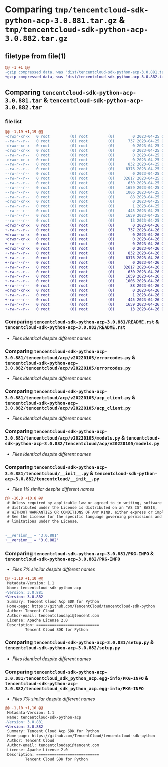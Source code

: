 # Comparing `tmp/tencentcloud-sdk-python-acp-3.0.881.tar.gz` & `tmp/tencentcloud-sdk-python-acp-3.0.882.tar.gz`

## filetype from file(1)

```diff
@@ -1 +1 @@
-gzip compressed data, was "dist/tencentcloud-sdk-python-acp-3.0.881.tar", last modified: Tue Apr 25 00:18:10 2023, max compression
+gzip compressed data, was "dist/tencentcloud-sdk-python-acp-3.0.882.tar", last modified: Wed Apr 26 02:49:06 2023, max compression
```

## Comparing `tencentcloud-sdk-python-acp-3.0.881.tar` & `tencentcloud-sdk-python-acp-3.0.882.tar`

### file list

```diff
@@ -1,19 +1,19 @@
-drwxr-xr-x   0 root         (0) root         (0)        0 2023-04-25 00:18:10.000000 tencentcloud-sdk-python-acp-3.0.881/
--rw-r--r--   0 root         (0) root         (0)      737 2023-04-25 00:18:10.000000 tencentcloud-sdk-python-acp-3.0.881/README.rst
-drwxr-xr-x   0 root         (0) root         (0)        0 2023-04-25 00:18:10.000000 tencentcloud-sdk-python-acp-3.0.881/tencentcloud/
-drwxr-xr-x   0 root         (0) root         (0)        0 2023-04-25 00:18:10.000000 tencentcloud-sdk-python-acp-3.0.881/tencentcloud/acp/
--rw-r--r--   0 root         (0) root         (0)        0 2023-04-25 00:18:10.000000 tencentcloud-sdk-python-acp-3.0.881/tencentcloud/acp/__init__.py
-drwxr-xr-x   0 root         (0) root         (0)        0 2023-04-25 00:18:10.000000 tencentcloud-sdk-python-acp-3.0.881/tencentcloud/acp/v20220105/
--rw-r--r--   0 root         (0) root         (0)      832 2023-04-25 00:18:10.000000 tencentcloud-sdk-python-acp-3.0.881/tencentcloud/acp/v20220105/errorcodes.py
--rw-r--r--   0 root         (0) root         (0)     8376 2023-04-25 00:18:10.000000 tencentcloud-sdk-python-acp-3.0.881/tencentcloud/acp/v20220105/acp_client.py
--rw-r--r--   0 root         (0) root         (0)        0 2023-04-25 00:18:10.000000 tencentcloud-sdk-python-acp-3.0.881/tencentcloud/acp/v20220105/__init__.py
--rw-r--r--   0 root         (0) root         (0)    32617 2023-04-25 00:18:10.000000 tencentcloud-sdk-python-acp-3.0.881/tencentcloud/acp/v20220105/models.py
--rw-r--r--   0 root         (0) root         (0)      630 2023-04-25 00:18:10.000000 tencentcloud-sdk-python-acp-3.0.881/tencentcloud/__init__.py
--rw-r--r--   0 root         (0) root         (0)     1659 2023-04-25 00:18:10.000000 tencentcloud-sdk-python-acp-3.0.881/PKG-INFO
--rw-r--r--   0 root         (0) root         (0)     1006 2023-04-25 00:18:10.000000 tencentcloud-sdk-python-acp-3.0.881/setup.py
--rw-r--r--   0 root         (0) root         (0)       88 2023-04-25 00:18:10.000000 tencentcloud-sdk-python-acp-3.0.881/setup.cfg
-drwxr-xr-x   0 root         (0) root         (0)        0 2023-04-25 00:18:10.000000 tencentcloud-sdk-python-acp-3.0.881/tencentcloud_sdk_python_acp.egg-info/
--rw-r--r--   0 root         (0) root         (0)        1 2023-04-25 00:18:10.000000 tencentcloud-sdk-python-acp-3.0.881/tencentcloud_sdk_python_acp.egg-info/dependency_links.txt
--rw-r--r--   0 root         (0) root         (0)      445 2023-04-25 00:18:10.000000 tencentcloud-sdk-python-acp-3.0.881/tencentcloud_sdk_python_acp.egg-info/SOURCES.txt
--rw-r--r--   0 root         (0) root         (0)     1659 2023-04-25 00:18:10.000000 tencentcloud-sdk-python-acp-3.0.881/tencentcloud_sdk_python_acp.egg-info/PKG-INFO
--rw-r--r--   0 root         (0) root         (0)       13 2023-04-25 00:18:10.000000 tencentcloud-sdk-python-acp-3.0.881/tencentcloud_sdk_python_acp.egg-info/top_level.txt
+drwxr-xr-x   0 root         (0) root         (0)        0 2023-04-26 02:49:06.000000 tencentcloud-sdk-python-acp-3.0.882/
+-rw-r--r--   0 root         (0) root         (0)      737 2023-04-26 02:49:06.000000 tencentcloud-sdk-python-acp-3.0.882/README.rst
+drwxr-xr-x   0 root         (0) root         (0)        0 2023-04-26 02:49:06.000000 tencentcloud-sdk-python-acp-3.0.882/tencentcloud/
+drwxr-xr-x   0 root         (0) root         (0)        0 2023-04-26 02:49:06.000000 tencentcloud-sdk-python-acp-3.0.882/tencentcloud/acp/
+-rw-r--r--   0 root         (0) root         (0)        0 2023-04-26 02:49:06.000000 tencentcloud-sdk-python-acp-3.0.882/tencentcloud/acp/__init__.py
+drwxr-xr-x   0 root         (0) root         (0)        0 2023-04-26 02:49:06.000000 tencentcloud-sdk-python-acp-3.0.882/tencentcloud/acp/v20220105/
+-rw-r--r--   0 root         (0) root         (0)      832 2023-04-26 02:49:06.000000 tencentcloud-sdk-python-acp-3.0.882/tencentcloud/acp/v20220105/errorcodes.py
+-rw-r--r--   0 root         (0) root         (0)     8376 2023-04-26 02:49:06.000000 tencentcloud-sdk-python-acp-3.0.882/tencentcloud/acp/v20220105/acp_client.py
+-rw-r--r--   0 root         (0) root         (0)        0 2023-04-26 02:49:06.000000 tencentcloud-sdk-python-acp-3.0.882/tencentcloud/acp/v20220105/__init__.py
+-rw-r--r--   0 root         (0) root         (0)    32617 2023-04-26 02:49:06.000000 tencentcloud-sdk-python-acp-3.0.882/tencentcloud/acp/v20220105/models.py
+-rw-r--r--   0 root         (0) root         (0)      630 2023-04-26 02:49:06.000000 tencentcloud-sdk-python-acp-3.0.882/tencentcloud/__init__.py
+-rw-r--r--   0 root         (0) root         (0)     1659 2023-04-26 02:49:06.000000 tencentcloud-sdk-python-acp-3.0.882/PKG-INFO
+-rw-r--r--   0 root         (0) root         (0)     1006 2023-04-26 02:49:06.000000 tencentcloud-sdk-python-acp-3.0.882/setup.py
+-rw-r--r--   0 root         (0) root         (0)       88 2023-04-26 02:49:06.000000 tencentcloud-sdk-python-acp-3.0.882/setup.cfg
+drwxr-xr-x   0 root         (0) root         (0)        0 2023-04-26 02:49:06.000000 tencentcloud-sdk-python-acp-3.0.882/tencentcloud_sdk_python_acp.egg-info/
+-rw-r--r--   0 root         (0) root         (0)        1 2023-04-26 02:49:06.000000 tencentcloud-sdk-python-acp-3.0.882/tencentcloud_sdk_python_acp.egg-info/dependency_links.txt
+-rw-r--r--   0 root         (0) root         (0)      445 2023-04-26 02:49:06.000000 tencentcloud-sdk-python-acp-3.0.882/tencentcloud_sdk_python_acp.egg-info/SOURCES.txt
+-rw-r--r--   0 root         (0) root         (0)     1659 2023-04-26 02:49:06.000000 tencentcloud-sdk-python-acp-3.0.882/tencentcloud_sdk_python_acp.egg-info/PKG-INFO
+-rw-r--r--   0 root         (0) root         (0)       13 2023-04-26 02:49:06.000000 tencentcloud-sdk-python-acp-3.0.882/tencentcloud_sdk_python_acp.egg-info/top_level.txt
```

### Comparing `tencentcloud-sdk-python-acp-3.0.881/README.rst` & `tencentcloud-sdk-python-acp-3.0.882/README.rst`

 * *Files identical despite different names*

### Comparing `tencentcloud-sdk-python-acp-3.0.881/tencentcloud/acp/v20220105/errorcodes.py` & `tencentcloud-sdk-python-acp-3.0.882/tencentcloud/acp/v20220105/errorcodes.py`

 * *Files identical despite different names*

### Comparing `tencentcloud-sdk-python-acp-3.0.881/tencentcloud/acp/v20220105/acp_client.py` & `tencentcloud-sdk-python-acp-3.0.882/tencentcloud/acp/v20220105/acp_client.py`

 * *Files identical despite different names*

### Comparing `tencentcloud-sdk-python-acp-3.0.881/tencentcloud/acp/v20220105/models.py` & `tencentcloud-sdk-python-acp-3.0.882/tencentcloud/acp/v20220105/models.py`

 * *Files identical despite different names*

### Comparing `tencentcloud-sdk-python-acp-3.0.881/tencentcloud/__init__.py` & `tencentcloud-sdk-python-acp-3.0.882/tencentcloud/__init__.py`

 * *Files 1% similar despite different names*

```diff
@@ -10,8 +10,8 @@
 # Unless required by applicable law or agreed to in writing, software
 # distributed under the License is distributed on an "AS IS" BASIS,
 # WITHOUT WARRANTIES OR CONDITIONS OF ANY KIND, either express or implied.
 # See the License for the specific language governing permissions and
 # limitations under the License.
 
 
-__version__ = '3.0.881'
+__version__ = '3.0.882'
```

### Comparing `tencentcloud-sdk-python-acp-3.0.881/PKG-INFO` & `tencentcloud-sdk-python-acp-3.0.882/PKG-INFO`

 * *Files 7% similar despite different names*

```diff
@@ -1,10 +1,10 @@
 Metadata-Version: 1.1
 Name: tencentcloud-sdk-python-acp
-Version: 3.0.881
+Version: 3.0.882
 Summary: Tencent Cloud Acp SDK for Python
 Home-page: https://github.com/TencentCloud/tencentcloud-sdk-python
 Author: Tencent Cloud
 Author-email: tencentcloudapi@tencent.com
 License: Apache License 2.0
 Description: ============================
         Tencent Cloud SDK for Python
```

### Comparing `tencentcloud-sdk-python-acp-3.0.881/setup.py` & `tencentcloud-sdk-python-acp-3.0.882/setup.py`

 * *Files identical despite different names*

### Comparing `tencentcloud-sdk-python-acp-3.0.881/tencentcloud_sdk_python_acp.egg-info/PKG-INFO` & `tencentcloud-sdk-python-acp-3.0.882/tencentcloud_sdk_python_acp.egg-info/PKG-INFO`

 * *Files 7% similar despite different names*

```diff
@@ -1,10 +1,10 @@
 Metadata-Version: 1.1
 Name: tencentcloud-sdk-python-acp
-Version: 3.0.881
+Version: 3.0.882
 Summary: Tencent Cloud Acp SDK for Python
 Home-page: https://github.com/TencentCloud/tencentcloud-sdk-python
 Author: Tencent Cloud
 Author-email: tencentcloudapi@tencent.com
 License: Apache License 2.0
 Description: ============================
         Tencent Cloud SDK for Python
```

